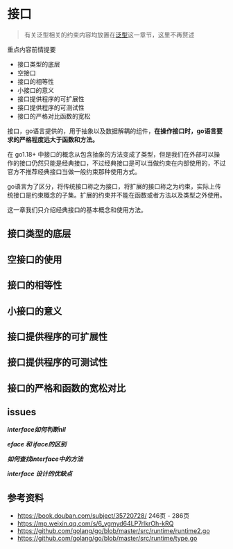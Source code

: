<!--
 * @Author: shgopher shgopher@gmail.com
 * @Date: 2022-11-17 20:40:42
 * @LastEditors: shgopher shgopher@gmail.com
 * @LastEditTime: 2023-04-06 19:03:14
 * @FilePath: /GOFamily/基础/interface/README.md
 * @Description: 
 * 
 * Copyright (c) 2023 by shgopher, All Rights Reserved. 
-->
# 接口
> 有关泛型相关的约束内容均放置在[泛型](../泛型)这一章节，这里不再赘述

重点内容前情提要
- 接口类型的底层
- 空接口
- 接口的相等性
- 小接口的意义
- 接口提供程序的可扩展性
- 接口提供程序的可测试性
- 接口的严格对比函数的宽松

接口，go语言提供的，用于抽象以及数据解耦的组件，**在操作接口时，go语言要求的严格程度远大于函数和方法。**

在 go1.18+ 中接口的概念从包含抽象的方法变成了类型，但是我们在外部可以操作的接口仍然只能是经典接口，不过经典接口是可以当做约束在内部使用的，不过官方不推荐经典接口当做一般约束那种使用方式。

go语言为了区分，将传统接口称之为接口，将扩展的接口称之为约束，实际上传统接口是约束概念的子集。扩展的约束并不能在函数或者方法以及类型之外使用。

这一章我们只介绍经典接口的基本概念和使用方法。

## 接口类型的底层

## 空接口的使用

## 接口的相等性

## 小接口的意义

## 接口提供程序的可扩展性

## 接口提供程序的可测试性

## 接口的严格和函数的宽松对比

## issues
***interface如何判断nil***

***eface 和 iface的区别***

***如何查找interface中的方法***

***interface 设计的优缺点***
## 参考资料
- https://book.douban.com/subject/35720728/ 246页 - 286页 
- https://mp.weixin.qq.com/s/6_ygmyd64LP7rlkrOh-kRQ
- https://github.com/golang/go/blob/master/src/runtime/runtime2.go
- https://github.com/golang/go/blob/master/src/runtime/type.go